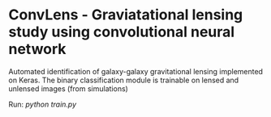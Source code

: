 # ConvLens - Graviatational lensing study using convolutional neural network

Automated identification of galaxy-galaxy gravitational lensing implemented on Keras. The binary classification module is trainable on lensed and unlensed images (from simulations)

Run: _python train.py_

